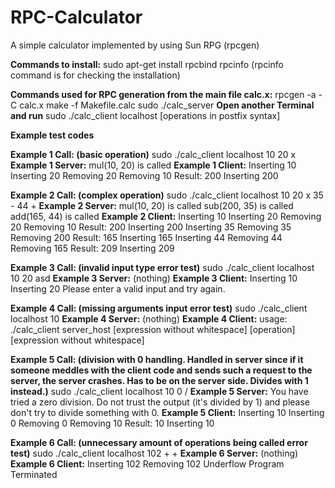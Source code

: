 # RPC-Calculator
A simple calculator implemented by using Sun RPG (rpcgen)

**Commands to install:**
	sudo apt-get install rpcbind
	rpcinfo
		(rpcinfo command is for checking the installation)

**Commands used for RPC generation from the main file calc.x:**
	rpcgen -a -C calc.x
	make -f Makefile.calc
	sudo ./calc_server
**Open another Terminal and run**
	sudo ./calc_client localhost [operations in postfix syntax]

**Example test codes**

**Example 1 Call: (basic operation)**
	sudo ./calc_client localhost 10 20 x
**Example 1 Server:**
	mul(10, 20) is called
**Example 1 Client:**
	Inserting 10
	Inserting 20
	Removing 20
	Removing 10
	Result: 200
	Inserting 200


**Example 2 Call: (complex operation)**
	sudo ./calc_client localhost 10 20 x 35 - 44 +
**Example 2 Server:**
	mul(10, 20) is called
	sub(200, 35) is called
	add(165, 44) is called
**Example 2 Client:**
	Inserting 10
	Inserting 20
	Removing 20
	Removing 10
	Result: 200
	Inserting 200
	Inserting 35
	Removing 35
	Removing 200
	Result: 165
	Inserting 165
	Inserting 44
	Removing 44
	Removing 165
	Result: 209
	Inserting 209

**Example 3 Call: (invalid input type error test)**
	sudo ./calc_client localhost 10 20 asd
**Example 3 Server:**
	(nothing)
**Example 3 Client:**
	Inserting 10
	Inserting 20
	Please enter a valid input and try again.

**Example 4 Call: (missing arguments input error test)**
	sudo ./calc_client localhost 10
**Example 4 Server:**
	(nothing)
**Example 4 Client:**
	usage: ./calc_client server_host [expression without whitespace] [operation] [expression without whitespace]

**Example 5 Call: (division with 0 handling. Handled in server since if it someone meddles with the client code and sends such a request to the server, the server crashes. Has to be on the server side. Divides with 1 instead.)**
	sudo ./calc_client localhost 10 0 /
**Example 5 Server:**
	You have tried a zero division. Do not trust the output (it's divided by 1) and please don't try to divide something with 0.
**Example 5 Client:**
	Inserting 10
	Inserting 0
	Removing 0
	Removing 10
	Result: 10
	Inserting 10

**Example 6 Call: (unnecessary amount of operations being called error test)**
	sudo ./calc_client localhost 102 + +
**Example 6 Server:**
	(nothing)
**Example 6 Client:**
	Inserting 102
	Removing 102
	Underflow
	Program Terminated

